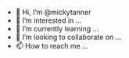 - 👋 Hi, I’m @mickytanner
- 👀 I’m interested in ...
- 🌱 I’m currently learning ...
- 💞️ I’m looking to collaborate on ...
- 📫 How to reach me ...

<!---
mickytanner/mickytanner is a ✨ special ✨ repository because its `README.md` (this file) appears on your GitHub profile.
You can click the Preview link to take a look at your changes.
--->
